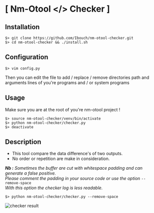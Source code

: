 # [ Nm-Otool </> Checker ]

## Installation

	$> git clone https://github.com/Ibouch/nm-otool-checker.git
    $> cd nm-otool-checker && ./install.sh
## Configuration

    $> vim config.py
Then you can edit the file to add / replace / remove directories path and arguments lines of you're programs and / or system programs
## Usage
Make sure you are at the root of you're nm-otool project !

    $> source nm-otool-checker/venv/bin/activate
    $> python nm-otool-checker/checker.py
    $> deactivate

## Description

 - This tool compare the data difference's of two outputs.
 - No order or repetition are make in consideration.

***Nb :** Sometimes the buffer are cut with whitespace padding and can generate a false positive.<br />
Please comment the padding in your source code or use the option* `--remove-space`<br />
*With this option the checker log is less readable.*

    $> python nm-otool-checker/checker.py --remove-space
![checker result](https://image.ibb.co/ha7ytH/Capture_d_e_cran_2018_03_01_a_18_26_54.png "checker result")
